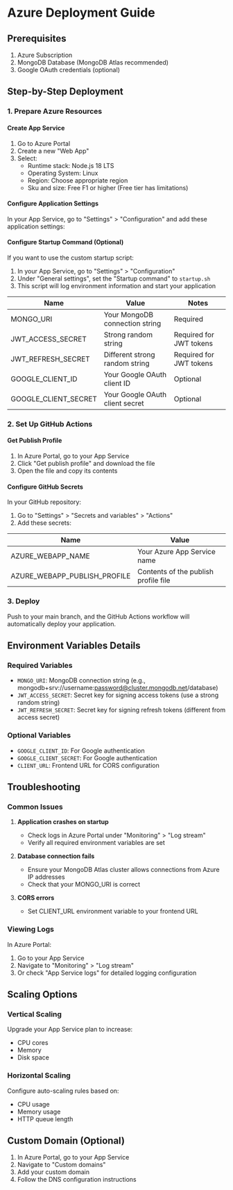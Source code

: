 # Azure Deployment Guide

## Prerequisites

1. Azure Subscription
2. MongoDB Database (MongoDB Atlas recommended)
3. Google OAuth credentials (optional)

## Step-by-Step Deployment

### 1. Prepare Azure Resources

#### Create App Service
1. Go to Azure Portal
2. Create a new "Web App"
3. Select:
   - Runtime stack: Node.js 18 LTS
   - Operating System: Linux
   - Region: Choose appropriate region
   - Sku and size: Free F1 or higher (Free tier has limitations)

#### Configure Application Settings
In your App Service, go to "Settings" > "Configuration" and add these application settings:

#### Configure Startup Command (Optional)
If you want to use the custom startup script:
1. In your App Service, go to "Settings" > "Configuration"
2. Under "General settings", set the "Startup command" to `startup.sh`
3. This script will log environment information and start your application

| Name | Value | Notes |
|------|-------|-------|
| MONGO_URI | Your MongoDB connection string | Required |
| JWT_ACCESS_SECRET | Strong random string | Required for JWT tokens |
| JWT_REFRESH_SECRET | Different strong random string | Required for JWT tokens |
| GOOGLE_CLIENT_ID | Your Google OAuth client ID | Optional |
| GOOGLE_CLIENT_SECRET | Your Google OAuth client secret | Optional |

### 2. Set Up GitHub Actions

#### Get Publish Profile
1. In Azure Portal, go to your App Service
2. Click "Get publish profile" and download the file
3. Open the file and copy its contents

#### Configure GitHub Secrets
In your GitHub repository:
1. Go to "Settings" > "Secrets and variables" > "Actions"
2. Add these secrets:

| Name | Value |
|------|-------|
| AZURE_WEBAPP_NAME | Your Azure App Service name |
| AZURE_WEBAPP_PUBLISH_PROFILE | Contents of the publish profile file |

### 3. Deploy

Push to your main branch, and the GitHub Actions workflow will automatically deploy your application.

## Environment Variables Details

### Required Variables
- `MONGO_URI`: MongoDB connection string (e.g., mongodb+srv://username:password@cluster.mongodb.net/database)
- `JWT_ACCESS_SECRET`: Secret key for signing access tokens (use a strong random string)
- `JWT_REFRESH_SECRET`: Secret key for signing refresh tokens (different from access secret)

### Optional Variables
- `GOOGLE_CLIENT_ID`: For Google authentication
- `GOOGLE_CLIENT_SECRET`: For Google authentication
- `CLIENT_URL`: Frontend URL for CORS configuration

## Troubleshooting

### Common Issues

1. **Application crashes on startup**
   - Check logs in Azure Portal under "Monitoring" > "Log stream"
   - Verify all required environment variables are set

2. **Database connection fails**
   - Ensure your MongoDB Atlas cluster allows connections from Azure IP addresses
   - Check that your MONGO_URI is correct

3. **CORS errors**
   - Set CLIENT_URL environment variable to your frontend URL

### Viewing Logs
In Azure Portal:
1. Go to your App Service
2. Navigate to "Monitoring" > "Log stream"
3. Or check "App Service logs" for detailed logging configuration

## Scaling Options

### Vertical Scaling
Upgrade your App Service plan to increase:
- CPU cores
- Memory
- Disk space

### Horizontal Scaling
Configure auto-scaling rules based on:
- CPU usage
- Memory usage
- HTTP queue length

## Custom Domain (Optional)

1. In Azure Portal, go to your App Service
2. Navigate to "Custom domains"
3. Add your custom domain
4. Follow the DNS configuration instructions
